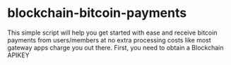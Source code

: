 # blockchain-bitcoin-payments
This simple script will help you get started with ease and receive bitcoin payments from users/members at no extra processing costs like most gateway apps charge you out there. First, you need to obtain a Blockchain APIKEY 
